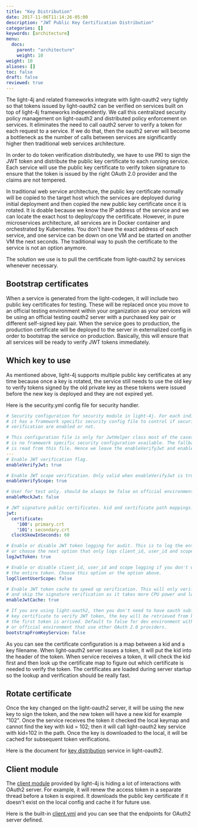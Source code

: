 ```yaml
---
title: "Key Distribution"
date: 2017-11-06T11:14:26-05:00
description: "JWT Public Key Certification Distribution"
categories: []
keywords: [architecture]
menu:
  docs:
    parent: "architecture"
    weight: 10
weight: 10
aliases: []
toc: false
draft: false
reviewed: true
---
```



The light-4j and related frameworks integrate with light-oauth2 very tightly so that tokens issued by light-oauth2 can be verified on services built on top of light-4j frameworks independently. We call this centralized security policy management on light-oauth2 and distributed policy enforcement on services. It eliminates the need to call oauth2 server to verify a token for each request to a service. If we do that, then the oauth2 server will become a bottleneck as the number of calls between services are significantly higher then traditional web services architecture.

In order to do token verification distributedly, we have to use PKI to sign the JWT token and distribute the public key certificate to each running service. Each service will use the public key certificate to verify token signature to ensure that the token is issued by the right OAuth 2.0 provider and the claims are not tempered.

In traditional web service architecture, the public key certificate normally will be copied to the target host which the services are deployed during initial deployment and then copied the new public key certificate once it is rotated. It is doable because we know the IP address of the service and we can locate the exact host to deploy/copy the certificate. However, in pure microservices architecture, all services are in Docker container and orchestrated by Kubernetes. You don't have the exact address of each service, and one service can be down on one VM and be started on another VM the next seconds. The traditional way to push the certificate to the service is not an option anymore.  

The solution we use is to pull the certificate from light-oauth2 by services whenever necessary. 

## Bootstrap certificates

When a service is generated from the light-codegen, it will include two public key certificates for testing. These will be replaced once you move to an official testing environment within your organization as your services will be using an official testing oauth2 server with a purchased key pair or different self-signed key pair. When the service goes to production, the production certificate will be deployed to the server in externalized config in order to bootstrap the service on production. Basically, this will ensure that all services will be ready to verify JWT tokens immediately.

## Which key to use

As mentioned above, light-4j supports multiple public key certificates at any time because once a key is rotated, the service still needs to use the old key to verify tokens signed by the old private key as these tokens were issued before the new key is deployed and they are not expired yet.

Here is the security.yml config file for security handler.

```yaml
# Security configuration for security module in light-4j. For each individual framework,
# it has a framework specific security config file to control if security and scopes
# verification are enabled or not.

# This configuration file is only for JwtHelper class most of the cases. However, if there
# is no framework specific security configuration available. The fallback security config
# is read from this file. Hence we leave the enableVerifyJwt and enableVerifyScope to true.
---
# Enable JWT verification flag.
enableVerifyJwt: true

# Enable JWT scope verification. Only valid when enableVerifyJwt is true.
enableVerifyScope: true

# User for test only. should be always be false on official environment.
enableMockJwt: false

# JWT signature public certificates. kid and certificate path mappings.
jwt:
  certificate:
    '100': primary.crt
    '101': secondary.crt
  clockSkewInSeconds: 60

# Enable or disable JWT token logging for audit. This is to log the entire token
# or choose the next option that only logs client_id, user_id and scope.
logJwtToken: true

# Enable or disable client_id, user_id and scope logging if you don't want to log
# the entire token. Choose this option or the option above.
logClientUserScope: false

# Enable JWT token cache to speed up verification. This will only verify expired time
# and skip the signature verification as it takes more CPU power and long time.
enableJwtCache: true

# If you are using light-oauth2, then you don't need to have oauth subfolder for public
# key certificate to verify JWT token, the key will be retrieved from key endpoint once
# the first token is arrived. Default to false for dev environment without oauth2 server
# or official environment that use other OAuth 2.0 providers.
bootstrapFromKeyService: false
```

As you can see the certificate configuration is a map between a kid and a key filename. When light-oauth2 server issues a token, it will put the kid into the header of the token. When service receives a token, it will check the kid first and then look up the certificate map to figure out which certificate is needed to verify the token. The certificates are loaded during server startup so the lookup and verification should be really fast. 

## Rotate certificate

Once the key changed on the light-oauth2 server, it will be using the new key to sign the token, and the new token will have a new kid for example "102". Once the service receives the token it checked the local keymap and cannot find the key with kid = 102; then it will call light-oauth2 key service with kid=102 in the path. Once the key is downloaded to the local, it will be cached for subsequent token verifications. 

Here is the document for [key distribution][] service in light-oauth2.

## Client module

The [client module] provided by light-4j is hiding a lot of interactions with OAuth2 server. For example, it will renew the access token in a separate thread before a token is expired. It downloads the public key certificate if it doesn't exist on the local config and cache it for future use. 

Here is the built-in [client.yml](https://github.com/networknt/light-4j/blob/master/client/src/main/resources/config/client.yml) and you can see that the endpoints for OAuth2 server defined.

 
[key distribution]:  /service/oauth/service/key/
[client module]: /concern/client/
